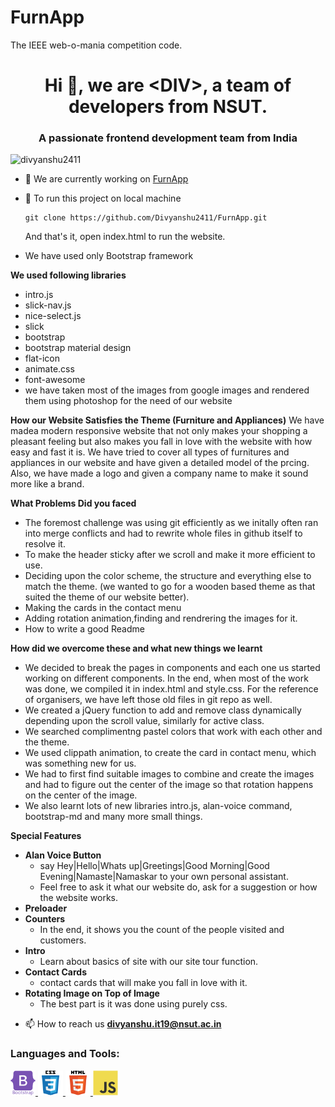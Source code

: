 # FurnApp
The IEEE web-o-mania competition code.
<h1 align="center">Hi 👋, we are &ltDIV&gt, a team of developers from NSUT.</h1>
<h3 align="center">A passionate frontend development team from India</h3>

<p align="left"> <img src="https://komarev.com/ghpvc/?username=divyanshu2411&label=Profile%20views&color=0e75b6&style=flat" alt="divyanshu2411" /> </p>

- 🔭 We are currently working on [FurnApp](https://github.com/Divyanshu2411/FurnApp)
 
 - 🌱 To run this project on local machine
      ```
      git clone https://github.com/Divyanshu2411/FurnApp.git
      ```
      And that's it, open index.html to run the website.
 * We have used only Bootstrap framework
 
**We used following libraries**
* intro.js 
* slick-nav.js 
* nice-select.js 
* slick
* bootstrap
* bootstrap material design
* flat-icon
* animate.css
* font-awesome
* we have taken most of the images from google images and rendered them using photoshop for the need of our website

**How our Website Satisfies the Theme (Furniture and Appliances)**
  We have madea modern responsive website that not only makes your shopping a pleasant feeling but also makes you fall in love with the website with how easy and fast it is.
We have tried to cover all types of furnitures and appliances in our website and have given a detailed model of the prcing. Also, we have made a logo and given a company name to make it sound more like a brand.


**What Problems Did you faced**
* The foremost challenge was using git efficiently as we initally often ran into merge conflicts and had to rewrite whole files in github itself to resolve it.
* To make the header sticky after we scroll and make it more efficient to use. 
* Deciding upon the color scheme, the structure and everything else to match the theme. (we wanted to go for a wooden based theme as that suited the theme of our website better).
* Making the cards in the contact menu
* Adding rotation animation,finding and rendrering the images for it.
* How to write a good Readme

**How did we overcome these and what new things we learnt**
* We decided to break the pages in components and each one us started working on different components. In the end, when most of the work was done, we compiled it in index.html and style.css. For the reference of organisers, we have left those old files in git repo as well.
* We created a jQuery function to add and remove class dynamically depending upon the scroll value, similarly for active class.
* We searched complimentng pastel colors that work with each other and the theme.
* We used clippath animation, to create the card in contact menu, which was something new for us.
* We had to first find suitable images to combine and create the images and had to figure out the center of the image so that rotation happens on the center of the image.
* We also learnt lots of new libraries intro.js, alan-voice command, bootstrap-md and many more small things.

**Special Features**
  * **Alan Voice Button**
    * say Hey|Hello|Whats up|Greetings|Good Morning|Good Evening|Namaste|Namaskar to your own personal assistant.
    * Feel free to ask it what our website do, ask for a suggestion or how the website works.
  * **Preloader**
  * **Counters**
    * In the end, it shows you the count of the people visited and customers.
  * **Intro**
    * Learn about basics of site with our site tour function.
  * **Contact Cards**
    * contact cards that will make you fall in love with it.
  * **Rotating Image on Top of Image**
    * The best part is it was done using purely css. 

- 📫 How to reach us **divyanshu.it19@nsut.ac.in**


<h3 align="left">Languages and Tools:</h3>
<p align="left"> <a href="https://getbootstrap.com" target="_blank"> <img src="https://raw.githubusercontent.com/devicons/devicon/master/icons/bootstrap/bootstrap-plain-wordmark.svg" alt="bootstrap" width="40" height="40"/> </a> <a href="https://www.w3schools.com/css/" target="_blank"> <img src="https://raw.githubusercontent.com/devicons/devicon/master/icons/css3/css3-original-wordmark.svg" alt="css3" width="40" height="40"/> </a> <a href="https://www.w3.org/html/" target="_blank"> <img src="https://raw.githubusercontent.com/devicons/devicon/master/icons/html5/html5-original-wordmark.svg" alt="html5" width="40" height="40"/> </a> <a href="https://developer.mozilla.org/en-US/docs/Web/JavaScript" target="_blank"> <img src="https://raw.githubusercontent.com/devicons/devicon/master/icons/javascript/javascript-original.svg" alt="javascript" width="40" height="40"/> </a> </p>


